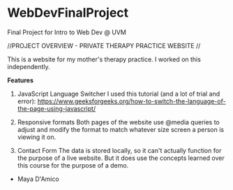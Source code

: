 # WebDevFinalProject
Final Project for Intro to Web Dev @ UVM

//PROJECT OVERVIEW - PRIVATE THERAPY PRACTICE WEBSITE //

This is a website for my mother's therapy practice. I worked on this independently.

**Features**

1. JavaScript Language Switcher
I used this tutorial (and a lot of trial and error): https://www.geeksforgeeks.org/how-to-switch-the-language-of-the-page-using-javascript/

2. Responsive formats
Both pages of the website use @media queries to adjust and modify the format to match whatever size screen a person is viewing it on.

3. Contact Form
The data is stored locally, so it can't actually function for the purpose of a live website. But it does use the concepts learned over this course for the purpose of a demo.



- Maya D'Amico
